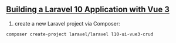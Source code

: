 ## [Building a Laravel 10 Application with Vue 3](https://laraveltuts.com/building-a-laravel-10-application-with-vue-3-complete-guide-to-crud-operations/)

1.  create a new Laravel project via Composer:
```
composer create-project laravel/laravel l10-ui-vue3-crud
```
